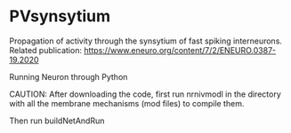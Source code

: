 # PVsynsytium
Propagation of activity through the synsytium of fast spiking interneurons. 
Related publication: https://www.eneuro.org/content/7/2/ENEURO.0387-19.2020 

Running Neuron through Python

CAUTION:
After downloading the code, first run nrnivmodl in the directory with all the membrane mechanisms (mod files) to compile them.

Then run buildNetAndRun
